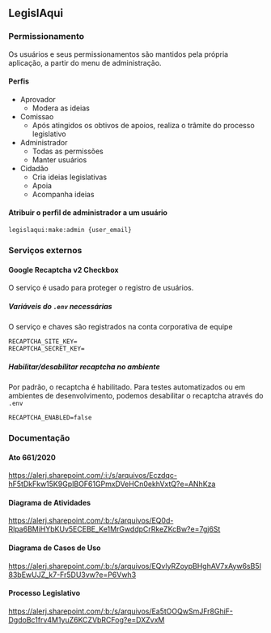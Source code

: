 ## LegislAqui

### Permissionamento

Os usuários e seus permissionamentos são mantidos pela própria aplicação, a partir do menu de administração.

#### Perfis
- Aprovador
    - Modera as ideias
- Comissao
    - Após atingidos os obtivos de apoios, realiza o trâmite do processo legislativo
- Administrador
    - Todas as permissões
    - Manter usuários
- Cidadão
    - Cria ideias legislativas
    - Apoia
    - Acompanha ideias
    
#### Atribuir o perfil de administrador a um usuário

```
legislaqui:make:admin {user_email}
```

### Serviços externos
#### Google Recaptcha v2 Checkbox
O serviço é usado para proteger o registro de usuários.
##### Variáveis do `.env` necessárias
O serviço e chaves são registrados na conta corporativa de equipe
```
RECAPTCHA_SITE_KEY=
RECAPTCHA_SECRET_KEY=
```
##### Habilitar/desabilitar recaptcha no ambiente
Por padrão, o recaptcha é habilitado. Para testes automatizados ou em ambientes de desenvolvimento, podemos desabilitar o recaptcha através do `.env`
```
RECAPTCHA_ENABLED=false
``` 

### Documentação

#### Ato 661/2020

https://alerj.sharepoint.com/:i:/s/arquivos/Eczdqc-hF5tDkFkw15K9GpIBOF61GPmxDVeHCn0ekhVxtQ?e=ANhKza

#### Diagrama de Atividades

https://alerj.sharepoint.com/:b:/s/arquivos/EQ0d-Rlpa6BMiHYbKUv5ECEBE_Ke1MrGwddpCrRkeZKcBw?e=7gj6St

#### Diagrama de Casos de Uso

https://alerj.sharepoint.com/:b:/s/arquivos/EQvlyRZoypBHghAV7xAyw6sB5I83bEwUJZ_k7-Fr5DU3vw?e=P6Vwh3

#### Processo Legislativo

https://alerj.sharepoint.com/:b:/s/arquivos/Ea5tOOQwSmJFr8GhiF-DgdoBc1frv4M1yuZ6KCZVbRCFog?e=DXZvxM

